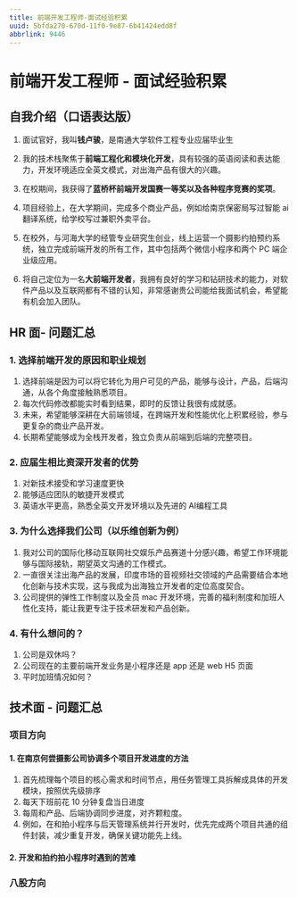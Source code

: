 ```yaml
---
title: 前端开发工程师-面试经验积累
uuid: 5bfda270-670d-11f0-9e87-6b41424edd8f
abbrlink: 9446
---
```


# 前端开发工程师 - 面试经验积累

## 自我介绍（口语表达版）

1. 面试官好，我叫**钱卢骏**，是南通大学软件工程专业应届毕业生

2. 我的技术栈聚焦于**前端工程化和模块化开发**，具有较强的英语阅读和表达能力，开发环境适应全英文模式，对出海产品有很大的兴趣。

3. 在校期间，我获得了**蓝桥杯前端开发国赛一等奖以及各种程序竞赛的奖项**。

4. 项目经验上，在大学期间，完成多个商业产品，例如给南京保密局写过智能 ai 翻译系统，给学校写过兼职外卖平台。

5. 在校外，与河海大学的经管专业研究生创业，线上运营一个摄影约拍预约系统，独立完成前端开发的所有工作，其中包括两个微信小程序和两个 PC 端企业级应用。

6. 将自己定位为一名**大前端开发者**，我拥有良好的学习和钻研技术的能力，对软件产品以及互联网都有不错的认知，非常感谢贵公司能给我面试机会，希望能有机会加入团队。



## HR 面- 问题汇总

### 1. 选择前端开发的原因和职业规划

1. 选择前端是因为可以将它转化为用户可见的产品，能够与设计，产品，后端沟通，从各个角度接触熟悉项目。
2. 每次代码修改都能实时看到结果，即时的反馈让我很有成就感。
3. 未来，希望能够深耕在大前端领域，在跨端开发和性能优化上积累经验，参与更复杂的商业产品开发。
4. 长期希望能够成为全栈开发者，独立负责从前端到后端的完整项目。

### 2. 应届生相比资深开发者的优势

1. 对新技术接受和学习速度更快
2. 能够适应团队的敏捷开发模式
3. 英语水平更高，熟悉全英文开发环境以及先进的 AI编程工具

### 3. 为什么选择我们公司（以乐维创新为例）

1. 我对公司的国际化移动互联网社交娱乐产品赛道十分感兴趣，希望工作环境能够与国际接轨，期望英文沟通的工作模式。
2. 一直很关注出海产品的发展，印度市场的音视频社交领域的产品需要结合本地化创新与技术实现，这与我成为出海独立开发者的定位高度契合。
3. 公司提供的弹性工作制度以及全员 mac 开发环境，完善的福利制度和加班人性化支持，能让我更专注于技术研发和产品创新。

### 4. 有什么想问的？

1. 公司是双休吗？
2. 公司现在的主要前端开发业务是小程序还是 app 还是 web H5 页面
3. 平时加班情况如何？

## 技术面 - 问题汇总

### 项目方向

#### 1. 在南京何尝摄影公司协调多个项目开发进度的方法

1. 首先梳理每个项目的核心需求和时间节点，用任务管理工具拆解成具体的开发模块，按照优先级排序
2. 每天下班前花 10 分钟复盘当日进度
3. 每周和产品、后端协调同步进度，对齐颗粒度。
4. 例如，在和拍小程序与后天管理系统并行开发时，优先完成两个项目共通的组件封装，减少重复开发，确保关键功能先上线。

#### 2. 开发和拍约拍小程序时遇到的苦难



### 八股方向



